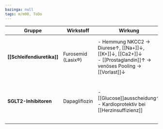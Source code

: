```yaml
---
bazinga: null
tags: m/m00, ToDo
---
```


| Gruppe                     | Wirkstoff          | Wirkung                                                                                                           | [[UAW]]                                                                                                    | Indikation                                                                                                          | [[KI]]                                                     | Anmerkung                   |
| -------------------------- | ------------------ | ----------------------------------------------------------------------------------------------------------------- | ---------------------------------------------------------------------------------------------------------- | ------------------------------------------------------------------------------------------------------------------- | ---------------------------------------------------------- | --------------------------- |
| **[[Schleifendiuretika]]** | Furosemid (Lasix®) | - Hemmung NKCC2 → Diurese↑, [[Na+]]↓, [[K+]]↓, [[Ca2+]]↓<br>- [[Prostaglandin]]↑ → venöses Pooling → [[Vorlast]]↓ | [[Hypokaliämie]], [[Hyperglycämie]], [[Hyperurikämie]], Ototox., Hypovolämie, [[Exsikkose]], [[Thrombose]] | [[Ödeme]] ([[Lungenödem]], [[Nephrotisches Syndrom]], [[Leberzirrhose]]), [[CKD]], Forcierte Diurese | [[Anurie]]                                                 | Wirkdauer 6h, Torasemid 12h |
| **SGLT2-Inhibitoren**      | Dapagliflozin      | - [[Glucose]]ausscheidung↑<br>- Kardioprotektiv bei [[Herzinsuffizienz]]                                          | Genitalmycose, ==[[HWI]]==, [[Polyurie]], [[Exsikkose]], [[Diabetische Ketoazidose]], karzinogen?          | [[Diabetes mellitus]]                                                                                               | [[Schwangerschaft]], [[CKD]] [[GFR]] <45/60 | Pausieren bei akuter Erkrankung                            |
